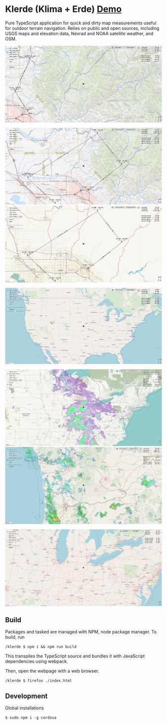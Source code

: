 # Klerde (Klima + Erde) [Demo](https://rwev.github.io/klerde/)
Pure TypeScript application for quick and dirty map measurements useful for outdoor terrain navigation. Relies on public and open sources, including USGS maps and elevation data, Nexrad and NOAA satellite weather, and OSM. 

![](demo/animation-waypoints-route.gif)

![](demo/base-usgs-topo.png)
![](demo/base-osm-humanitarian.png)

![](demo/animation-go-to-and-drop-coords.gif)

![](demo/overlay-noaa.png)
![](demo/overlay-nexrad.png)

![](demo/animation-nexrad-overlay.gif)

## Build 

Packages and tasked are managed with NPM, node package manager. To build, run
```shell
/klerde $ npm i && npm run build
```

This transpiles the TypeScript source and bundles it with JavaScript dependencies using webpack. 

Then, open the webpage with a web browser.
```shell
/klerde $ firefox ./index.html
```

## Development 

Global installations
```shell
$ sudo npm i -g cordova
```





